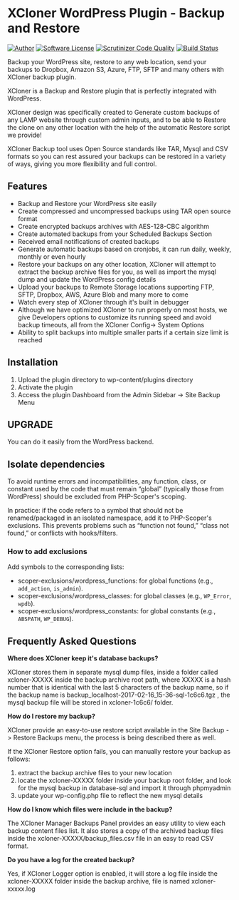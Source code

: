 # XCloner WordPress Plugin - Backup and Restore

[![Author](http://img.shields.io/badge/author-@thinkovi-blue.svg?style=flat-square)](https://twitter.com/WatchfulDashbrd)
[![Software License](https://img.shields.io/badge/license-GPL-brightgreen.svg?style=flat-square)](LICENSE.txt)
[![Scrutinizer Code Quality](https://scrutinizer-ci.com/g/ovidiul/XCloner-WordPress/badges/quality-score.png?b=dev)](https://scrutinizer-ci.com/g/ovidiul/XCloner-WordPress/?branch=master)
[![Build Status](https://scrutinizer-ci.com/g/ovidiul/XCloner-WordPress/badges/build.png?b=dev)](https://scrutinizer-ci.com/g/ovidiul/XCloner-WordPress/build-status/master)

Backup your WordPress site, restore to any web location, send your backups to Dropbox, Amazon S3, Azure, FTP, SFTP and many others with XCloner backup plugin.


XCloner is a Backup and Restore plugin that is perfectly integrated with WordPress.

XCloner design was specifically created to Generate custom backups of any LAMP website through custom admin inputs, and to be able to Restore the clone on any other location with the help of the automatic Restore script we provide!

XCloner Backup tool uses Open Source standards like TAR, Mysql and CSV formats so you can rest assured your backups can be restored in a variety of ways, giving you more flexibility and full control.

## Features

   * Backup and Restore your WordPress site easily
   * Create compressed and uncompressed backups using TAR open source format
   * Create encrypted backups archives with AES-128-CBC algorithm 
   * Create automated backups from your Scheduled Backups Section
   * Received email notifications of created backups
   * Generate automatic backups based on cronjobs, it can run daily, weekly, monthly or even hourly
   * Restore your backups on any other location, XCloner will attempt to extract the backup archive files for you, as well as import the mysql dump and update the WordPress config details
   * Upload your backups to Remote Storage locations supporting FTP, SFTP, Dropbox, AWS, Azure Blob and many more to come
   * Watch every step of XCloner through it's built in debugger
   * Although we have optimized XCloner to run properly on most hosts, we give Developers options to customize its running speed and avoid backup timeouts, all from the XCloner Config-> System Options
   * Ability to split backups into multiple smaller parts if a certain size limit is reached

## Installation 

1. Upload the plugin directory to wp-content/plugins directory
2. Activate the plugin
3. Access the plugin Dashboard from the Admin Sidebar -> Site Backup Menu

## UPGRADE

You can do it easily from the WordPress backend.

## Isolate dependencies

To avoid runtime errors and incompatibilities, any function, class, or constant used by the code that must remain
“global” (typically those from WordPress) should be excluded from PHP-Scoper's scoping.

In practice: if the code refers to a symbol that should not be renamed/packaged in an isolated namespace, add it to
PHP-Scoper's exclusions. This prevents problems such as “function not found,” “class not found,” or conflicts with
hooks/filters.

### How to add exclusions
Add symbols to the corresponding lists:
- scoper-exclusions/wordpress_functions: for global functions (e.g., `add_action`, `is_admin`).
- scoper-exclusions/wordpress_classes: for global classes (e.g., `WP_Error`, `wpdb`).
- scoper-exclusions/wordpress_constants: for global constants (e.g., `ABSPATH`, `WP_DEBUG`).

## Frequently Asked Questions

<b>Where does XCloner keep it's database backups?</b>

XCloner stores them in separate mysql dump files, inside a folder called xcloner-XXXXX inside the backup archive root path, where XXXXX is a hash number that is identical with the last 5 characters of the backup name,
so if the backup name is backup_localhost-2017-02-16_15-36-sql-1c6c6.tgz , the mysql backup file will be stored in xcloner-1c6c6/ folder.

<b>How do I restore my backup?</b> 

XCloner provide an easy-to-use restore script available in the Site Backup -> Restore Backups menu, the process is being described there as well.

If the XCloner Restore option fails, you can manually restore your backup as follows:

1. extract the backup archive files to your new location
2. locate the xcloner-XXXXX folder inside your backup root folder, and look for the mysql backup in database-sql and import it through phpmyadmin
3. update your wp-config.php file to reflect the new mysql details

<b>How do I know which files were include in the backup?</b>

The XCloner Manager Backups Panel provides an easy utility to view each backup content files list. It also stores a copy of the archived backup files inside the xcloner-XXXXX/backup_files.csv file in an easy to read CSV format.

<b>Do you have a log for the created backup?</b>

Yes, if XCloner Logger option is enabled, it will store a log file inside the xcloner-XXXXX folder inside the backup archive, file is named xcloner-xxxxx.log
 
